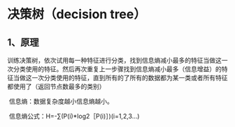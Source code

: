# 				决策树（decision tree）

## 1、原理

​		训练决策树，依次试用每一种特征进行分类，找到信息熵减小最多的特征当做这一次分类使用的特征。然后再次重复上一步骤找到信息熵减小最多（信息增益）的特征当做这一次分类使用的特征，直到所有的了所有的数据都为某一类或者所有特征都使用了（返回节点数最多的类别）

​		信息熵：数据复杂度越小信息熵越小。

​		信息熵公式：H=-∑(P(i)*log2［P(i)］)(i=1,2,3…)

